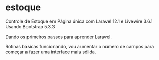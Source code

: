 # estoque
Controle de Estoque em Página única com Laravel 12.1 e Livewire 3.6.1
Usando Bootstrap 5.3.3

Dando os primeiros passos para aprender Laravel.

Rotinas básicas funcionando, vou aumentar o número de campos para começar a fazer uma interface mais sólida. 
